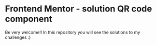 # Frontend Mentor - solution QR code component

Be very welcome!!
In this repository you will see the solutions to my challenges :)
